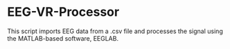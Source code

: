 # EEG-VR-Processor
This script imports EEG data from a .csv file and processes the signal using the MATLAB-based software, EEGLAB.
